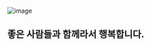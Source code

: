 ![image](https://github.com/user-attachments/assets/59b9b97a-7478-4c85-8f71-2a55776d3525)

## 좋은 사람들과 함께라서 행복합니다.
